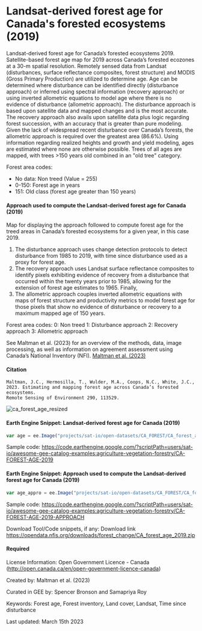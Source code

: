# Landsat-derived forest age for Canada's forested ecosystems (2019)

Landsat-derived forest age for Canada’s forested ecosystems 2019. Satellite-based forest age map for 2019 across Canada’s forested ecozones at a 30-m spatial resolution. Remotely sensed data from Landsat (disturbances, surface reflectance composites, forest structure) and MODIS (Gross Primary Production) are utilized to determine age. Age can be determined where disturbance can be identified directly (disturbance approach) or inferred using spectral information (recovery approach) or using inverted allometric equations to model age where there is no evidence of disturbance (allometric approach). The disturbance approach is based upon satellite data and mapped changes and is the most accurate. The recovery approach also avails upon satellite data plus logic regarding forest succession, with an accuracy that is greater than pure modeling. Given the lack of widespread recent disturbance over Canada’s forests, the allometric approach is required over the greatest area (86.6%). Using information regarding realized heights and growth and yield modeling, ages are estimated where none are otherwise possible. Trees of all ages are mapped, with trees >150 years old combined in an "old tree" category.

Forest area codes:

* No data: Non treed (Value = 255)
* 0-150: Forest age in years
* 151: Old class (forest age greater than 150 years)

#### Approach used to compute the Landsat-derived forest age for Canada (2019)

Map for displaying the approach followed to compute forest age for the treed areas in Canada’s forested ecosystems for a given year, in this case 2019.

1. The disturbance approach uses change detection protocols to detect disturbance from 1985 to 2019, with time since disturbance used as a proxy for forest age.
2. The recovery approach uses Landsat surface reflectance composites to identify pixels exhibiting evidence of recovery from a disturbance that occurred within the twenty years prior to 1985, allowing for the extension of forest age estimates to 1965. Finally,
3. The allometric approach couples inverted allometric equations with maps of forest structure and productivity metrics to model forest age for those pixels that show no evidence of disturbance or recovery to a maximum mapped age of 150 years.

Forest area codes:
0: Non treed
1: Disturbance approach
2: Recovery approach
3: Allometric approach

See Maltman et al. (2023) for an overview of the methods, data, image processing, as well as information on agreement assessment using Canada’s National Inventory (NFI). [Maltman et al. (2023)](https://doi.org/10.1016/j.rse.2023.113529)

#### Citation

```
Maltman, J.C., Hermosilla, T., Wulder, M.A., Coops, N.C., White, J.C., 2023. Estimating and mapping forest age across Canada’s forested ecosystems.
Remote Sensing of Environment 290, 113529.
```

![ca_forest_age_resized](https://user-images.githubusercontent.com/6677629/226199357-695d49a5-1f1c-4694-ad6a-b1f33ca0ae4b.gif)

#### Earth Engine Snippet: Landsat-derived forest age for Canada (2019)

```js
var age = ee.Image("projects/sat-io/open-datasets/CA_FOREST/CA_forest_age_2019");
```

Sample code: https://code.earthengine.google.com/?scriptPath=users/sat-io/awesome-gee-catalog-examples:agriculture-vegetation-forestry/CA-FOREST-AGE-2019

#### Earth Engine Snippet: Approach used to compute the Landsat-derived forest age for Canada (2019)

```js
var age_appro = ee.Image("projects/sat-io/open-datasets/CA_FOREST/CA_forest_age_2019_approach");
```

Sample code: https://code.earthengine.google.com/?scriptPath=users/sat-io/awesome-gee-catalog-examples:agriculture-vegetation-forestry/CA-FOREST-AGE-2019-APPROACH

Download Tool/Code snippets, if any: Download link
https://opendata.nfis.org/downloads/forest_change/CA_forest_age_2019.zip

#### Required
License Information: Open Government Licence - Canada (http://open.canada.ca/en/open-government-licence-canada)

Created by: Maltman et al. (2023)

Curated in GEE by: Spencer Bronson and Samapriya Roy

Keywords: Forest age, Forest inventory, Land cover, Landsat, Time since disturbance

Last updated: March 15th 2023


